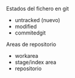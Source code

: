 Estados del fichero en git

- untracked (nuevo)
- modified
- commitedgit

Areas de repositorio

- workarea
- stage/index area
- repositorio
